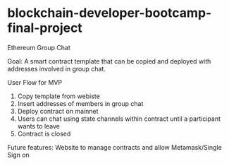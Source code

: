 # blockchain-developer-bootcamp-final-project

Ethereum Group Chat

Goal: A smart contract template that can be copied and deployed with addresses involved in group chat.

User Flow for MVP

1. Copy template from webiste
2. Insert addresses of members in group chat
3. Deploy contract on mainnet 
4. Users can chat using state channels within contract until a participant wants to leave
5. Contract is closed


Future features: Website to manage contracts and allow Metamask/Single Sign on
